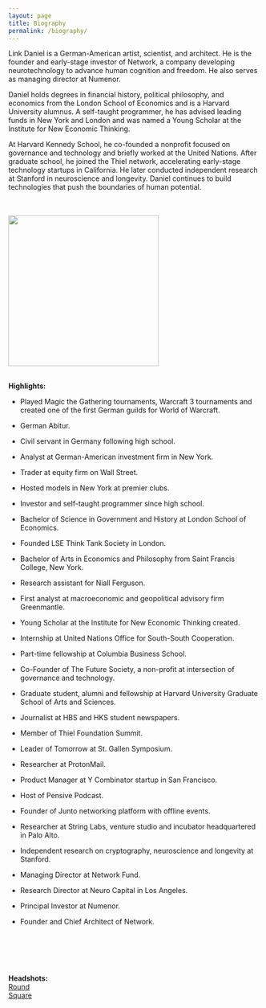```yaml
---
layout: page
title: Biography
permalink: /biography/
---
```


Link Daniel is a German-American artist, scientist, and architect. He is the founder and early-stage investor of Network, a company developing neurotechnology to advance human cognition and freedom. He also serves as managing director at Numenor.

Daniel holds degrees in financial history, political philosophy, and economics from the London School of Economics and is a Harvard University alumnus. A self-taught programmer, he has advised leading funds in New York and London and was named a Young Scholar at the Institute for New Economic Thinking.

At Harvard Kennedy School, he co-founded a nonprofit focused on governance and technology and briefly worked at the United Nations. After graduate school, he joined the Thiel network, accelerating early-stage technology startups in California. He later conducted independent research at Stanford in neuroscience and longevity. Daniel continues to build technologies that push the boundaries of human potential.

<br>
<br>

<img src="/media/linkdaniel-square.jpg" width="300" height="300"  />

<br>
<br>

<b>Highlights:</b>

- Played Magic the Gathering tournaments, Warcraft 3 tournaments and created one of the first German guilds for World of Warcraft.

- German Abitur.

- Civil servant in Germany following high school.

- Analyst at German-American investment firm in New York.

- Trader at equity firm on Wall Street.

- Hosted models in New York at premier clubs.

- Investor and self-taught programmer since high school.

- Bachelor of Science in Government and History at London School of Economics.

- Founded LSE Think Tank Society in London.

- Bachelor of Arts in Economics and Philosophy from Saint Francis College, New York.

- Research assistant for Niall Ferguson.

- First analyst at macroeconomic and geopolitical advisory firm Greenmantle.

- Young Scholar at the Institute for New Economic Thinking created.

- Internship at United Nations Office for South-South Cooperation.

- Part-time fellowship at Columbia Business School.

- Co-Founder of The Future Society, a non-profit at intersection of governance and technology.

- Graduate student, alumni and fellowship at Harvard University Graduate School of Arts and Sciences.

- Journalist at HBS and HKS student newspapers.

- Member of Thiel Foundation Summit.

- Leader of Tomorrow at St. Gallen Symposium.

- Researcher at ProtonMail.

- Product Manager at Y Combinator startup in San Francisco.

- Host of Pensive Podcast.
  
- Founder of Junto networking platform with offline events.

- Researcher at String Labs, venture studio and incubator headquartered in Palo Alto.

- Independent research on cryptography, neuroscience and longevity at Stanford.

- Managing Director at Network Fund.

- Research Director at Neuro Capital in Los Angeles.

- Principal Investor at Numenor.

- Founder and Chief Architect of Network.

<br>
<br>
<br>
<br>

**Headshots:**
<br>
<a href="https://github.com/linkdniel/link.github.io/blob/main/media/linkdaniel-round.png?raw=true">Round</a>
<br>
<a href="https://github.com/linkdniel/link.github.io/blob/main/media/linkdaniel-square.jpg?raw=true">Square</a>
